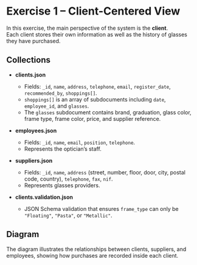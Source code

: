 # Exercise 1 – Client-Centered View

In this exercise, the main perspective of the system is the **client**.  
Each client stores their own information as well as the history of glasses they have purchased.

## Collections

- **clients.json**
  - Fields: `_id`, `name`, `address`, `telephone`, `email`, `register_date`, `recommended_by`, `shoppings[]`.
  - `shoppings[]` is an array of subdocuments including `date`, `employee_id`, and `glasses`.
  - The `glasses` subdocument contains brand, graduation, glass color, frame type, frame color, price, and supplier reference.

- **employees.json**
  - Fields: `_id`, `name`, `email`, `position`, `telephone`.
  - Represents the optician’s staff.

- **suppliers.json**
  - Fields: `_id`, `name`, `address` (street, number, floor, door, city, postal code, country), `telephone`, `fax`, `nif`.
  - Represents glasses providers.

- **clients.validation.json**
  - JSON Schema validation that ensures `frame_type` can only be `"Floating"`, `"Pasta"`, or `"Metallic"`.

## Diagram

The diagram illustrates the relationships between clients, suppliers, and employees, showing how purchases are recorded inside each client.

